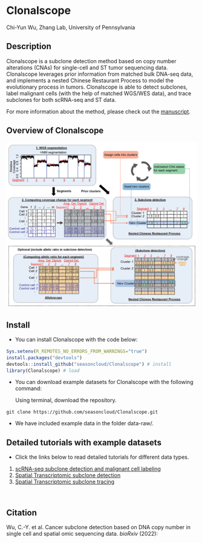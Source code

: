 Clonalscope
================
Chi-Yun Wu, Zhang Lab, University of Pennsylvania

## Description
Clonalscope is a subclone detection method based on copy number alterations (CNAs) for single-cell and ST tumor sequencing data. Clonalscope leverages prior information from matched bulk DNA-seq data, and implements a nested Chinese Restaurant Process to model the evolutionary process in tumors. 
Clonalscope is able to detect subclones, label malignant cells (with the help of matched WGS/WES data), and trace subclones for both scRNA-seq and ST data.

For more information about the method, please check out the [manuscript]().
<br/>

## Overview of Clonalscope
![](inst/plots/overview.png?raw=true "Overview of subclone detection with Clonalscope")


## Install

* You can install Clonalscope with the code below:

``` R
Sys.setenv(R_REMOTES_NO_ERRORS_FROM_WARNINGS="true")
install.packages("devtools")
devtools::install_github("seasoncloud/Clonalscope") # install
library(Clonalscope) # load
```

* You can download example datasets for Clonalscope with the following command:

  Using terminal, download the repository.
```
git clone https://github.com/seasoncloud/Clonalscope.git
```

* We have included example data in the folder data-raw/. 


## Detailed tutorials with example datasets

* Click the links below to read detailed tutorials for different data types.

1. [scRNA-seq subclone detection and malignant cell labeling](https://github.com/seasoncloud/Clonalscope/tree/main/samples/P5931/scRNA)
2. [Spatial Transcriptomic subclone detection](https://github.com/seasoncloud/Clonalscope/tree/main/samples/BC_ductal2/ST)
3. [Spatial Transcriptomic subclone tracing](https://github.com/seasoncloud/Clonalscope/tree/main/samples/BC_ductal1/ST)
<br/>

## Citation
Wu, C.-Y. et al. Cancer subclone detection based on DNA copy number in single cell and spatial omic sequencing data. *bioRxiv* (2022): []()




